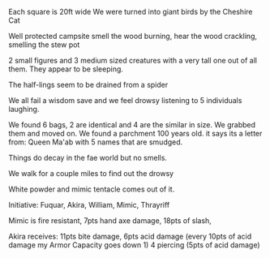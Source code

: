 Each square is 20ft wide
We were turned into giant birds by the Cheshire Cat

Well protected campsite
smell the wood burning, hear the wood crackling,
smelling the stew pot

2 small figures and 3 medium sized creatures with a very tall one out of all them.
They appear to be sleeping. 

The half-lings seem to be drained from a spider

We all fail a wisdom save and we feel drowsy listening to 5 individuals laughing.

We found 6 bags, 2 are identical and 4 are the similar in size. We grabbed them and moved on. 
We found a parchment 100 years old. 
it says its a letter from: Queen Ma'ab with 5 names that are smudged.

Things do decay in the fae world but no smells. 

We walk for a couple miles to find out the drowsy 

White powder and mimic tentacle comes out of it.

Initiative: Fuquar, Akira, William, Mimic, Thrayriff

Mimic is fire resistant, 7pts hand axe damage, 18pts of slash, 

Akira receives: 11pts bite damage, 6pts acid damage (every 10pts of acid damage my Armor Capacity goes down 1)
4 piercing (5pts of acid damage)